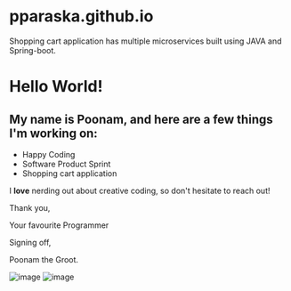# pparaska.github.io
Shopping cart application has multiple microservices built using JAVA and Spring-boot.

# Hello World!

## My name is **Poonam,** and here are a few things I'm working on:

- Happy Coding
- Software Product Sprint
- Shopping cart application

I **love** nerding out about creative coding, so don't hesitate to reach out!

Thank you,

Your favourite Programmer

Signing off,

Poonam the Groot.

![image](https://user-images.githubusercontent.com/45350812/210782463-022490e5-f80f-459c-842e-dcb6601495fb.png)  ![image](https://user-images.githubusercontent.com/45350812/210782766-00aeb8a6-a30c-4e48-a0ef-5fbe475cb7f2.png)
